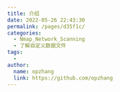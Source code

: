 ```yaml
---
title: 介绍
date: 2022-05-26 22:43:30
permalink: /pages/d35f1c/
categories:
  - Nmap_Network_Scanning
  - 了解自定义数据文件
tags:
  - 
author: 
  name: opzhang
  link: https://github.com/opzhang
---
```

